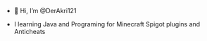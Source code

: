- 👋 Hi, I’m @DerAkri121

- I learning Java and Programing for Minecraft Spigot plugins and Anticheats

<!---
DerAkri121/DerAkri121 is a ✨ special ✨ repository because its `README.md` (this file) appears on your GitHub profile.
You can click the Preview link to take a look at your changes.
--->
